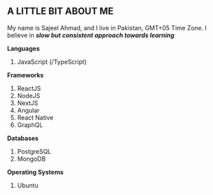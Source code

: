 ## A LITTLE BIT ABOUT ME
My name is Sajeel Ahmad, and I live in Pakistan, GMT+05 Time Zone. I believe in ***slow but consistent approach towards learning***

**Languages**
1. JavaScript (/TypeScript)

**Frameworks**
1. ReactJS
2. NodeJS
3. NextJS
4. Angular
5. React Native
6. GraphQL

**Databases**
1. PostgreSQL
2. MongoDB

**Operating Systems**
1. Ubuntu
